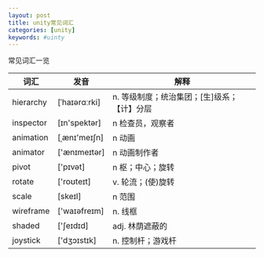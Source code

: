 ```yaml
---
layout: post
title: unity常见词汇
categories: [unity]
keywords: #uinty
---
```


常见词汇一览

| 词汇      | 发音          | 解释                                        |
| --------- | ------------- | ------------------------------------------- |
| hierarchy | [ˈhaɪərɑːrki] | n. 等级制度；统治集团；[生]级系；【计】分层 |
| inspector | [ɪn'spektər]  | n 检查员，观察者                            |
| animation | [ˌænɪ'meɪʃn]  | n 动画                                      |
| animator  | ['ænɪmeɪtər]  | n 动画制作者                                |
| pivot     | ['pɪvət]      | n 枢；中心；旋转                            |
| rotate    | ['roʊteɪt]    | v. 轮流；(使)旋转                           |
| scale     | [skeɪl]       | n 范围                                      |
| wireframe | ['waɪəfreɪm]  | n. 线框                                     |
| shaded    | ['ʃeɪdɪd]     | adj. 林荫遮蔽的                             |
| joystick  | ['dʒɔɪstɪk]   | n. 控制杆；游戏杆                           |

